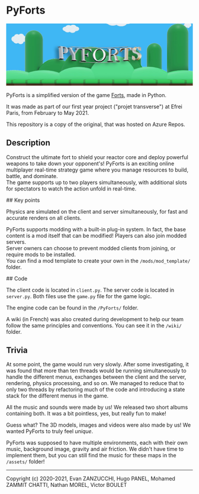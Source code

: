 # PyForts

![](readme_assets/pyforts_header.jpg)

PyForts is a simplified version of the game [Forts](https://www.earthworkgames.com/forts/), made in Python.

It was made as part of our first year project ("projet transverse") at Efrei Paris, from February to May 2021.

This repository is a copy of the original, that was hosted on Azure Repos.

## Description

Construct the ultimate fort to shield your reactor core and deploy powerful weapons to take down your opponent's! PyForts is an exciting online multiplayer real-time strategy game where you manage resources to build, battle, and dominate.<br/>The game supports up to two players simultaneously, with additional slots for spectators to watch the action unfold in real-time.

## Key points

Physics are simulated on the client and server simultaneously, for fast and accurate renders on all clients.

PyForts supports modding with a built-in plug-in system. In fact, the base content is a mod itself that can be modified! Players can also join modded servers.<br/>Server owners can choose to prevent modded clients from joining, or require mods to be installed.<br/>You can find a mod template to create your own in the `/mods/mod_template/` folder.

## Code

The client code is located in `client.py`. The server code is located in `server.py`. Both files use the `game.py` file for the game logic.

The engine code can be found in the `/PyForts/` folder.

A wiki (in French) was also created during development to help our team follow the same principles and conventions. You can see it in the `/wiki/` folder.

## Trivia

At some point, the game would run very slowly. After some investigating, it was found that more than ten threads would be running simultaneously to handle the different menus, exchanges between the client and the server, rendering, physics processing, and so on. We managed to reduce that to only two threads by refactoring much of the code and introducing a state stack for the different menus in the game.

All the music and sounds were made by us! We released two short albums containing both. It was a bit pointless, yes, but really fun to make!

Guess what? The 3D models, images and videos were also made by us! We wanted PyForts to truly feel _unique_.

PyForts was supposed to have multiple environments, each with their own music, background image, gravity and air friction. We didn't have time to implement them, but you can still find the music for these maps in the `/assets/` folder!

---

Copyright (c) 2020-2021, Evan ZANZUCCHI, Hugo PANEL, Mohamed ZAMMIT CHATTI, Nathan MOREL, Victor BOULET
